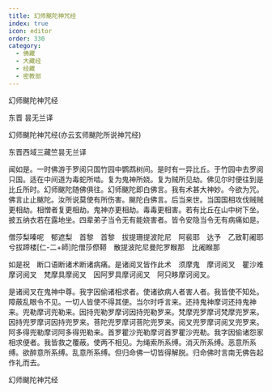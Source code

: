 ```yaml
---
title: 幻师颰陀神咒经
index: true
icon: editor
order: 330
category:
  - 佛藏
  - 大藏经
  - 经藏
  - 密教部
---
```


  幻师颰陀神咒经  

东晋 昙无兰译  

幻师颰陀神咒经(亦云玄师颰陀所说神咒经)  

东晋西域三藏竺昙无兰译  

闻如是。一时佛游于罗阅只国竹园中鹦鹉树间。是时有一异比丘。于竹园中去罗阅只国。适在中间道为毒蛇所啮。复为鬼神所娆。复为贼所见劫。佛见尔时便往到是比丘所时。幻师颰陀随佛俱往。幻师颰陀即白佛言。我有术甚大神妙。今欲为咒。佛言止止颰陀。汝所说莫使有所伤害。颰陀白佛言。后当来世。当国国相攻伐贼贼更相劫。相憎者复更相劫。鬼神亦更相劫。毒毒更相害。若有比丘在山中树下坐。披五纳衣若在露地坐。四辈弟子当令无有能娆害者。皆令安隐当令无有病痛如是。  

僧莎梨嗪呢　郁遮梨　首黎　首黎　拔提珊提波陀尼　阿裴耶　达予　乙致靪阇耶兮拔蹄楼[仁-二+師]陀僧莎傺鞯　散提波陀尼曼陀罗睺那　比阇睺那  

如是祝　断口语断诸术断诸病痛。是诸阅叉皆作此术　须摩鬼　摩诃阅叉　瞿沙难摩诃阅叉　梵摩具摩阅叉　因阿罗具摩诃阅叉　阿只眵摩诃阅叉。  

是诸阅叉在鬼神中尊。我字因偷诸相求者。使诸欲病人者害人者。我皆使不知处。障蔽乱眼令不见。一切人皆使不得其便。当尔时呼言来。还持鬼神摩诃还持鬼神来。兜勒摩诃兜勒来。因持兜勒罗摩诃因持兜勒罗来。梵摩兜罗摩诃梵摩兜罗来。因持兜罗摩诃因持兜罗来。菩陀兜罗摩诃菩陀兜罗来。阅叉兜罗摩诃阅叉兜罗来。阿多得兜勒摩诃阿多得兜勒来。首罗瞿沙兜勒摩诃首罗瞿沙兜勒。我字因偷诸怨家相求便者。我皆救之覆蔽。使两不相见。为绳索所系缚。消灭所系缚。恶意所系缚。欲醉意所系缚。乱意所系缚。但归命佛一切皆得解脱。归命佛时言南无佛告起作礼而去。  

幻师颰陀神咒经  
